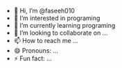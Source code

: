 - 👋 Hi, I’m @faseeh010
- 👀 I’m interested in programing
- 🌱 I’m currently learning programing
- 💞️ I’m looking to collaborate on ...
- 📫 How to reach me ...
- 😄 Pronouns: ...
- ⚡ Fun fact: ...

<!---
faseeh010/faseeh010 is a ✨ special ✨ repository because its `README.md` (this file) appears on your GitHub profile.
You can click the Preview link to take a look at your changes.
--->
